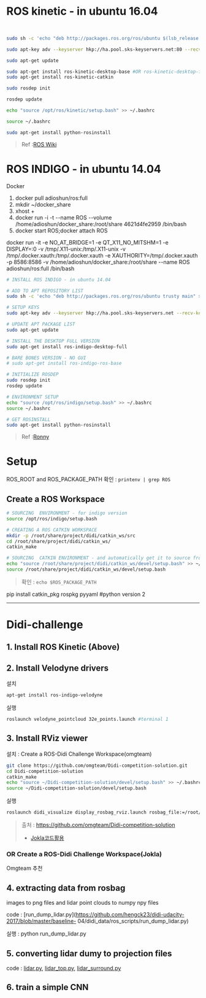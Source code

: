 # ROS kinetic - in ubuntu 16.04 

```bash


sudo sh -c 'echo "deb http://packages.ros.org/ros/ubuntu $(lsb_release -sc) main" > /etc/apt/sources.list.d/ros-latest.list'

sudo apt-key adv --keyserver hkp://ha.pool.sks-keyservers.net:80 --recv-key 421C365BD9FF1F717815A3895523BAEEB01FA116

sudo apt-get update

sudo apt-get install ros-kinetic-desktop-base #OR ros-kinetic-desktop-full
sudo apt-get install ros-kinetic-catkin

sudo rosdep init

rosdep update

echo "source /opt/ros/kinetic/setup.bash" >> ~/.bashrc

source ~/.bashrc

sudo apt-get install python-rosinstall

```

> Ref :[ROS Wiki](http://wiki.ros.org/kinetic/Installation/Ubuntu)



# ROS INDIGO - in ubuntu 14.04

Docker 

1. docker pull adioshun/ros:full
2. mkdir ~/docker_share
3. xhost +
3. docker run -i -t --name ROS --volume /home/adioshun/docker_share:/root/share 4621d4fe2959 /bin/bash
4. docker start ROS;docker attach ROS



docker run -it -e NO_AT_BRIDGE=1 -e QT_X11_NO_MITSHM=1 -e DISPLAY=:0 -v /tmp/.X11-unix:/tmp/.X11-unix -v /tmp/.docker.xauth:/tmp/.docker.xauth -e XAUTHORITY=/tmp/.docker.xauth -p 8586:8586 -v /home/adioshun/docker_share:/root/share --name ROS adioshun/ros:full /bin/bash


```bash 
# INSTALL ROS INDIGO - in ubuntu 14.04

# ADD TO APT REPOSITORY LIST
sudo sh -c 'echo "deb http://packages.ros.org/ros/ubuntu trusty main" > /etc/apt/sources.list.d/ros-latest.list'

# SETUP KEYS 
sudo apt-key adv --keyserver hkp://ha.pool.sks-keyservers.net --recv-key 421C365BD9FF1F717815A3895523BAEEB01FA116

# UPDATE APT PACKAGE LIST
sudo apt-get update

# INSTALL THE DESKTOP FULL VERSION
sudo apt-get install ros-indigo-desktop-full

# BARE BONES VERSION - NO GUI 
# sudo apt-get install ros-indigo-ros-base

# INITIALIZE ROSDEP
sudo rosdep init
rosdep update

# ENVIRONMENT SETUP
echo "source /opt/ros/indigo/setup.bash" >> ~/.bashrc
source ~/.bashrc

# GET ROSINSTALL
sudo apt-get install python-rosinstall

```

> Ref :[Ronny](http://ronny.rest/blog/post_2017_03_29_ros/)

# Setup

ROS_ROOT and ROS_PACKAGE_PATH 확인  : `printenv | grep ROS`

## Create a ROS Workspace

```bash 
# SOURCING  ENVIRONMENT - for indigo version
source /opt/ros/indigo/setup.bash

# CREATING A ROS CATKIN WORKSPACE
mkdir -p /root/share/project/didi/catkin_ws/src
cd /root/share/project/didi/catkin_ws/
catkin_make

# SOURCING  CATKIN ENVIRONMENT - and automatically get it to source from now on
echo "source /root/share/project/didi/catkin_ws/devel/setup.bash" >> ~/.bashrc
source /root/share/project/didi/catkin_ws/devel/setup.bash

```
> 확인 : `echo $ROS_PACKAGE_PATH` 


pip install catkin_pkg rospkg pyyaml #python version 2

---
# Didi-challenge 

## 1. Install ROS Kinetic (Above)

## 2. Install Velodyne drivers
설치 
```bash
apt-get install ros-indigo-velodyne
```

실행 
```bash
roslaunch velodyne_pointcloud 32e_points.launch #terminal 1
```

## 3. Install RViz viewer
설치 : Create a ROS-Didi Challenge Workspace(omgteam)

```bash
git clone https://github.com/omgteam/Didi-competition-solution.git
cd Didi-competition-solution
catkin_make
echo "source ~/Didi-competition-solution/devel/setup.bash" >> ~/.bashrc
source ~/Didi-competition-solution/devel/setup.bash
```
실행
```bash
roslaunch didi_visualize display_rosbag_rviz.launch rosbag_file:=/root/data/15.bag
```

> 출처 : https://github.com/omgteam/Didi-competition-solution
> - [Jokla코드활용](https://github.com/jokla/didi_challenge_ros)

### OR Create a ROS-Didi Challenge Workspace(Jokla)
Omgteam 추천

## 4. extracting data from rosbag
images to png files and lidar point clouds to numpy npy files

code : [run_dump_lidar.py](https://github.com/hengck23/didi-udacity-2017/blob/master/baseline-
04/didi_data/ros_scripts/run_dump_lidar.py)

실행 : python run_dump_lidar.py

## 5. converting lidar dumy to projection files

code : [lidar.py](https://github.com/hengck23/didi-udacity-2017/blob/master/baseline-04/didi_data/lidar.py),  [lidar_top.py](https://github.com/hengck23/didi-udacity-2017/blob/master/baseline-04/didi_data/lidar_top.py), [lidar_surround.py](https://github.com/hengck23/didi-udacity-2017/blob/master/baseline-04/didi_data/lidar_surround.py)

## 6. train a simple CNN
